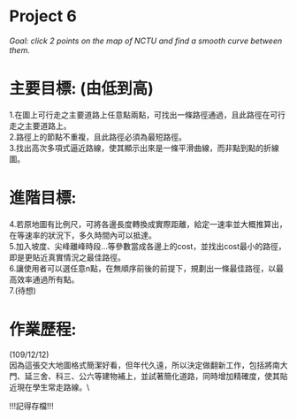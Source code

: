 # Project 6
*Goal: click 2 points on the map of NCTU and find a smooth curve between them.*
# 主要目標: (由低到高)
1.在圖上可行走之主要道路上任意點兩點，可找出一條路徑通過，且此路徑在可行走之主要道路上。\
2.路徑上的節點不重複，且此路徑必須為最短路徑。\
3.找出高次多項式逼近路線，使其顯示出來是一條平滑曲線，而非點到點的折線圖。
# 進階目標:
4.若原地圖有比例尺，可將各邊長度轉換成實際距離，給定一速率並大概推算出，在等速率的狀況下，多久時間內可以抵達。\
5.加入坡度、尖峰離峰時段...等參數當成各邊上的cost，並找出cost最小的路徑，即是更貼近真實情況之最佳路徑。\
6.讓使用者可以選任意n點，在無順序前後的前提下，規劃出一條最佳路徑，以最高效率通過所有點。\
7.(待想)
# 作業歷程:
(109/12/12)\
因為這張交大地圖格式簡潔好看，但年代久遠，所以決定做翻新工作，包括將南大門、延三舍、科三、公六等建物補上，並試著簡化道路，同時增加精確度，使其貼近現在學生常走路線。\


!!!記得存檔!!!
